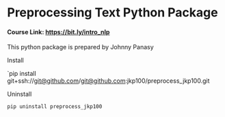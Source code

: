 # Preprocessing Text Python Package

#### Course Link: https://bit.ly/intro_nlp

This python package is prepared by Johnny Panasy

Install

`pip install git+ssh://git@github.com/git@github.com:jkp100/preprocess_jkp100.git

Uninstall

`pip uninstall preprocess_jkp100`